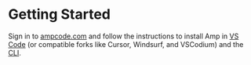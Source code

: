 # Getting Started

Sign in to [ampcode.com](https://ampcode.com) and follow the instructions to install Amp in [VS Code](https://marketplace.visualstudio.com/items?itemName=sourcegraph.amp) (or compatible forks like Cursor, Windsurf, and VSCodium) and the [CLI](https://www.npmjs.com/package/@sourcegraph/amp).
